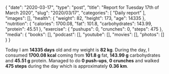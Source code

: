 {
    "date": "2020-03-17",
    "type": "post",
    "title": "Report for Tuesday 17th of March 2020",
    "slug": "2020\/03\/17",
    "categories": [
        "Daily report"
    ],
    "images": [],
    "health": {
        "weight": 82,
        "height": 173,
        "age": 14335
    },
    "nutrition": {
        "calories": 1700.08,
        "fat": 101.8,
        "carbohydrates": 143.99,
        "protein": 45.51
    },
    "exercise": {
        "pushups": 0,
        "crunches": 0,
        "steps": 475
    },
    "media": {
        "books": [],
        "podcast": [],
        "youtube": [],
        "movies": [],
        "photos": []
    }
}

Today I am <strong>14335 days</strong> old and my weight is <strong>82 kg</strong>. During the day, I consumed <strong>1700.08 kcal</strong> coming from <strong>101.8 g</strong> fat, <strong>143.99 g</strong> carbohydrates and <strong>45.51 g</strong> protein. Managed to do <strong>0 push-ups</strong>, <strong>0 crunches</strong> and walked <strong>475 steps</strong> during the day which is approximately <strong>0.36 km</strong>.